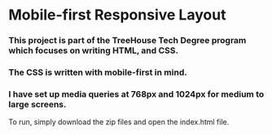 # Mobile-first Responsive Layout

### This project is part of the TreeHouse Tech Degree program which focuses on writing HTML, and CSS.
### The CSS is written with mobile-first in mind.
### I have set up media queries at 768px and 1024px for medium to large screens.

To run, simply download the zip files and open the index.html file.
